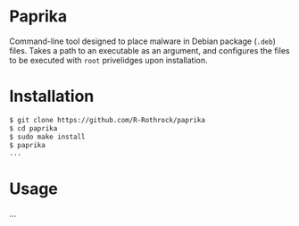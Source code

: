 # Paprika

Command-line tool designed to place malware in Debian package (`.deb`)
files. Takes a path to an executable as an argument, and configures the
files to be executed with `root` privelidges upon installation.

# Installation

```bash
$ git clone https://github.com/R-Rothrock/paprika
$ cd paprika
$ sudo make install
$ paprika
...
```

# Usage

...
